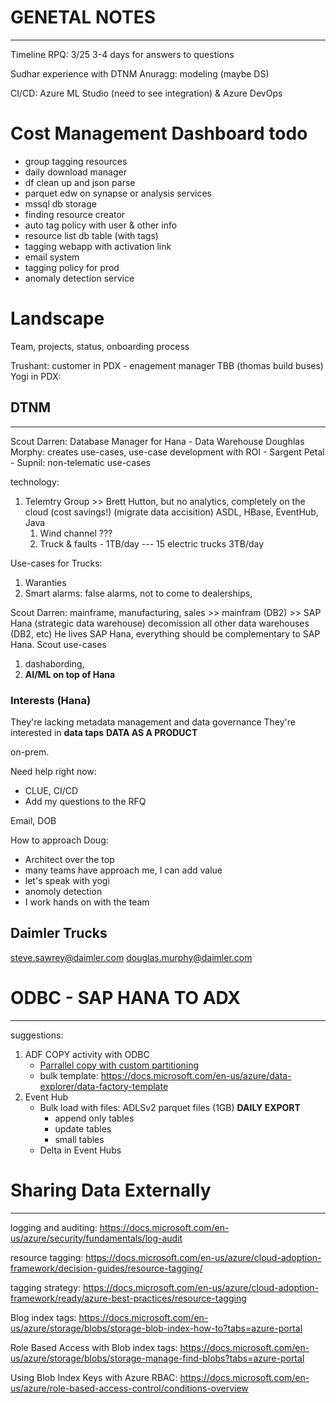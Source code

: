 
# GENETAL NOTES
------------------------------------------------------------

Timeline RPQ: 3/25
3-4 days for answers to questions

Sudhar experience with DTNM
Anuragg: modeling (maybe DS)

CI/CD: Azure ML Studio (need to see integration) & Azure DevOps

# Cost Management Dashboard todo

- group tagging resources
- daily download manager
- df clean up and json parse
- parquet edw on synapse or analysis services
- mssql db storage
- finding resource creator
- auto tag policy with user & other info
- resource list db table (with tags)
- tagging webapp with activation link
- email system 
- tagging policy for prod
- anomaly detection service


# Landscape

Team, projects, status, onboarding process

Trushant: customer in PDX - enagement manager TBB (thomas build buses)
Yogi in PDX: 


## DTNM
-------------------------------------------------
Scout Darren: Database Manager for Hana - Data Warehouse
Doughlas Morphy: creates use-cases, use-case development with ROI
	- Sargent Petal
	- Supnil: non-telematic use-cases

technology: 
1. Telemtry Group >> Brett Hutton, but no analytics, completely on the cloud (cost savings!) (migrate data accisition) ASDL, HBase, EventHub, Java
	1. Wind channel ???
	1. Truck & faults - 1TB/day --- 15 electric trucks 3TB/day


Use-cases for Trucks:
1. Waranties
1. Smart alarms: false alarms, not to come to dealerships, 


Scout Darren:
mainframe, manufacturing, sales >> mainfram (DB2) >> SAP Hana (strategic data warehouse)
decomission all other data warehouses (DB2, etc)
He lives SAP Hana, everything should be complementary to SAP Hana. 
Scout use-cases
1. dashabording, 
1. **AI/ML on top of Hana**

### Interests (Hana)
They're lacking metadata management and data governance
They're interested in **data taps**
**DATA AS A PRODUCT**

on-prem.

Need help right now:
* CLUE, CI/CD
* Add my questions to the RFQ

Email, DOB


How to approach Doug:
- Architect over the top
- many teams have approach me, I can add value 
- let's speak with yogi
- anomoly detection 
- I work hands on with the team 


## Daimler Trucks

steve.sawrey@daimler.com
douglas.murphy@daimler.com


# ODBC - SAP HANA TO ADX
----------------------------------------------------

suggestions:

1. ADF COPY activity with ODBC
	- [Parrallel copy with custom partitioning](https://docs.microsoft.com/en-us/azure/data-explorer/data-factory-integration)
	- bulk template: https://docs.microsoft.com/en-us/azure/data-explorer/data-factory-template
1. Event Hub
	- Bulk load with files: ADLSv2 parquet files (1GB) **DAILY EXPORT**
		- append only tables
		- update tables
		- small tables
	- Delta in Event Hubs


# Sharing Data Externally
-----------------------------------------------------

logging and auditing: https://docs.microsoft.com/en-us/azure/security/fundamentals/log-audit

resource tagging: https://docs.microsoft.com/en-us/azure/cloud-adoption-framework/decision-guides/resource-tagging/

tagging strategy: https://docs.microsoft.com/en-us/azure/cloud-adoption-framework/ready/azure-best-practices/resource-tagging

Blog index tags: https://docs.microsoft.com/en-us/azure/storage/blobs/storage-blob-index-how-to?tabs=azure-portal

Role Based Access with Blob index tags: https://docs.microsoft.com/en-us/azure/storage/blobs/storage-manage-find-blobs?tabs=azure-portal

Using Blob Index Keys with Azure RBAC: https://docs.microsoft.com/en-us/azure/role-based-access-control/conditions-overview

